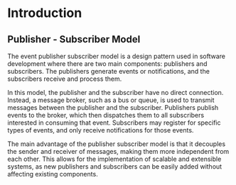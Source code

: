 # Introduction

## Publisher - Subscriber Model

The event publisher subscriber model is a design pattern used in software development where there are two main components: publishers and subscribers. The publishers generate events or notifications, and the subscribers receive and process them.

In this model, the publisher and the subscriber have no direct connection. Instead, a message broker, such as a bus or queue, is used to transmit messages between the publisher and the subscriber. Publishers publish events to the broker, which then dispatches them to all subscribers interested in consuming that event. Subscribers may register for specific types of events, and only receive notifications for those events.

The main advantage of the publisher subscriber model is that it decouples the sender and receiver of messages, making them more independent from each other. This allows for the implementation of scalable and extensible systems, as new publishers and subscribers can be easily added without affecting existing components.
